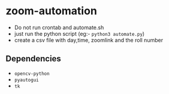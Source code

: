 # zoom-automation
* Do not run crontab and automate.sh 
* just run the python script (eg:- ```python3 automate.py```)
* create a csv file with day,time, zoomlink and the roll number

## Dependencies
* ```opencv-python```
* ```pyautogui```
* ```tk```
